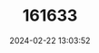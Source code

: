---
title: "161633"
category: "Mustelus manazo"
draft: false
date: 2024-02-22 13:03:52
languages:
  English: ["Starspotted Smooth-hound"]
---